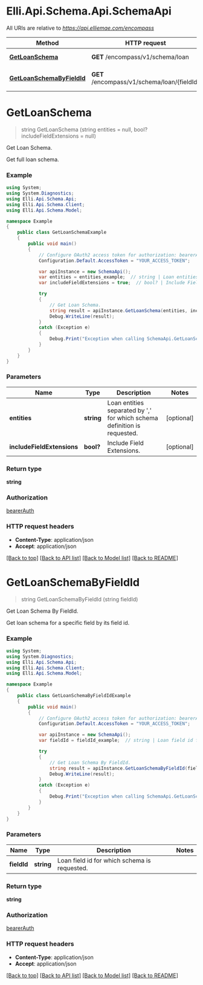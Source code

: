 # Elli.Api.Schema.Api.SchemaApi

All URIs are relative to *https://api.elliemae.com/encompass*

Method | HTTP request | Description
------------- | ------------- | -------------
[**GetLoanSchema**](SchemaApi.md#getloanschema) | **GET** /encompass/v1/schema/loan | Get Loan Schema.
[**GetLoanSchemaByFieldId**](SchemaApi.md#getloanschemabyfieldid) | **GET** /encompass/v1/schema/loan/{fieldId} | Get Loan Schema By FieldId.


<a name="getloanschema"></a>
# **GetLoanSchema**
> string GetLoanSchema (string entities = null, bool? includeFieldExtensions = null)

Get Loan Schema.

Get full loan schema.

### Example
```csharp
using System;
using System.Diagnostics;
using Elli.Api.Schema.Api;
using Elli.Api.Schema.Client;
using Elli.Api.Schema.Model;

namespace Example
{
    public class GetLoanSchemaExample
    {
        public void main()
        {
            // Configure OAuth2 access token for authorization: bearerAuth
            Configuration.Default.AccessToken = "YOUR_ACCESS_TOKEN";

            var apiInstance = new SchemaApi();
            var entities = entities_example;  // string | Loan entities separated by ',' for which schema definition is requested. (optional) 
            var includeFieldExtensions = true;  // bool? | Include Field Extensions. (optional) 

            try
            {
                // Get Loan Schema.
                string result = apiInstance.GetLoanSchema(entities, includeFieldExtensions);
                Debug.WriteLine(result);
            }
            catch (Exception e)
            {
                Debug.Print("Exception when calling SchemaApi.GetLoanSchema: " + e.Message );
            }
        }
    }
}
```

### Parameters

Name | Type | Description  | Notes
------------- | ------------- | ------------- | -------------
 **entities** | **string**| Loan entities separated by &#39;,&#39; for which schema definition is requested. | [optional] 
 **includeFieldExtensions** | **bool?**| Include Field Extensions. | [optional] 

### Return type

**string**

### Authorization

[bearerAuth](../README.md#bearerAuth)

### HTTP request headers

 - **Content-Type**: application/json
 - **Accept**: application/json

[[Back to top]](#) [[Back to API list]](../README.md#documentation-for-api-endpoints) [[Back to Model list]](../README.md#documentation-for-models) [[Back to README]](../README.md)

<a name="getloanschemabyfieldid"></a>
# **GetLoanSchemaByFieldId**
> string GetLoanSchemaByFieldId (string fieldId)

Get Loan Schema By FieldId.

Get loan schema for a specific field by its field id.

### Example
```csharp
using System;
using System.Diagnostics;
using Elli.Api.Schema.Api;
using Elli.Api.Schema.Client;
using Elli.Api.Schema.Model;

namespace Example
{
    public class GetLoanSchemaByFieldIdExample
    {
        public void main()
        {
            // Configure OAuth2 access token for authorization: bearerAuth
            Configuration.Default.AccessToken = "YOUR_ACCESS_TOKEN";

            var apiInstance = new SchemaApi();
            var fieldId = fieldId_example;  // string | Loan field id for which schema is requested.

            try
            {
                // Get Loan Schema By FieldId.
                string result = apiInstance.GetLoanSchemaByFieldId(fieldId);
                Debug.WriteLine(result);
            }
            catch (Exception e)
            {
                Debug.Print("Exception when calling SchemaApi.GetLoanSchemaByFieldId: " + e.Message );
            }
        }
    }
}
```

### Parameters

Name | Type | Description  | Notes
------------- | ------------- | ------------- | -------------
 **fieldId** | **string**| Loan field id for which schema is requested. | 

### Return type

**string**

### Authorization

[bearerAuth](../README.md#bearerAuth)

### HTTP request headers

 - **Content-Type**: application/json
 - **Accept**: application/json

[[Back to top]](#) [[Back to API list]](../README.md#documentation-for-api-endpoints) [[Back to Model list]](../README.md#documentation-for-models) [[Back to README]](../README.md)

